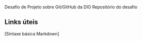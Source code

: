 Desafio de Projeto sobre Git/GitHub da DIO
Repositório  do desafio
## Links úteis
[Síntaxe básica Markdown]
